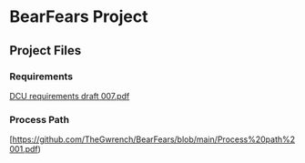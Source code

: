 # BearFears Project

## Project Files

### Requirements
[DCU requirements draft 007.pdf](DCU%20requirements%20draft%20007.pdf)

### Process Path
[https://github.com/TheGwrench/BearFears/blob/main/Process%20path%2001.pdf)


